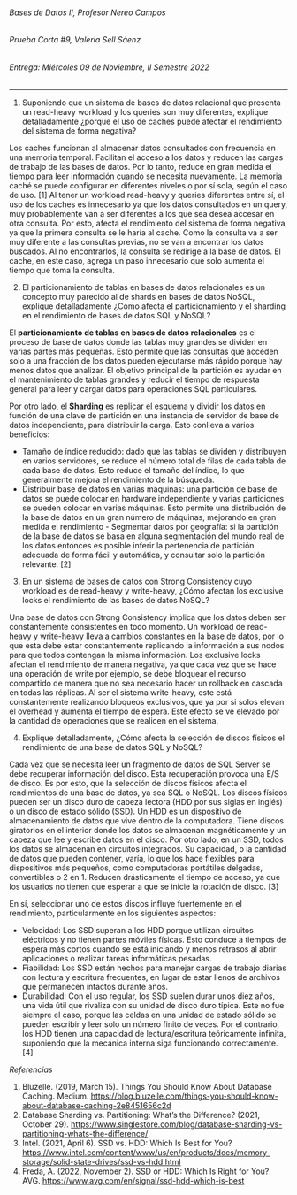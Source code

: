 ###### Bases de Datos II, Profesor Nereo Campos
###### Prueba Corta #9, Valeria Sell Sáenz
###### Entrega: Miércoles 09 de Noviembre, II Semestre 2022

----
1. Suponiendo que un sistema de bases de datos relacional que presenta un read-heavy
workload y los queries son muy diferentes, explique detalladamente ¿porque el uso
de caches puede afectar el rendimiento del sistema de forma negativa? 

Los caches funcionan al almacenar datos consultados con frecuencia en una memoria temporal. Facilitan el acceso a los datos y reducen las cargas de trabajo de las bases de datos. Por lo tanto, reduce en gran medida el tiempo para leer información cuando se necesita nuevamente. La memoria caché se puede configurar en diferentes niveles o por sí sola, según el caso de uso. [1]
Al tener un workload read-heavy y queries diferentes entre sí, el uso de los caches es innecesario ya que los datos consultados en un query, muy probablemente van a ser diferentes a los que sea desea accesar en otra consulta. Por esto, afecta el rendimiento del sistema de forma negativa, ya que la primera consulta se le haría al cache. Como la consulta va a ser muy diferente a las consultas previas, no se van a encontrar los datos buscados. Al no encontrarlos, la consulta se redirige a la base de datos.
El cache, en este caso, agrega un paso innecesario que solo aumenta el tiempo que toma la consulta. 

2. El particionamiento de tablas en bases de datos relacionales es un concepto muy
parecido al de shards en bases de datos NoSQL, explique detalladamente ¿Cómo
afecta el particionamiento y el sharding en el rendimiento de bases de datos SQL y
NoSQL? 

El **particionamiento de tablas en bases de datos relacionales** es el proceso de base de datos donde las tablas muy grandes se dividen en varias partes más pequeñas. Esto permite que las consultas que acceden solo a una fracción de los datos pueden ejecutarse más rápido porque hay menos datos que analizar. 
El objetivo principal de la partición es ayudar en el mantenimiento de tablas grandes y reducir el tiempo de respuesta general para leer y cargar datos para operaciones SQL particulares.

Por otro lado, el **Sharding** es replicar el esquema y dividir los datos en función de una clave de partición en una instancia de servidor de base de datos independiente, para distribuir la carga. 
Esto conlleva a varios beneficios: 
- Tamaño de índice reducido: dado que las tablas se dividen y distribuyen en varios servidores, se reduce el número total de filas de cada tabla de cada base de datos. Esto reduce el tamaño del índice, lo que generalmente mejora el rendimiento de la búsqueda. 
- Distribuir base de datos en varias máquinas: una partición de base de datos se puede colocar en hardware independiente y varias particiones se pueden colocar en varias máquinas. Esto permite una distribución de la base de datos en un gran número de máquinas, mejorando en gran medida el rendimiento - Segmentar datos por geografía: si la partición de la base de datos se basa en alguna segmentación del mundo real de los datos entonces es posible inferir la pertenencia de partición adecuada de forma fácil y automática, y consultar solo la partición relevante. [2]

3. En un sistema de bases de datos con Strong Consistency cuyo workload es de
read-heavy y write-heavy, ¿Cómo afectan los exclusive locks el rendimiento de las
bases de datos NoSQL? 

Una base de datos con Strong Consistency implica que los datos deben ser constantemente consistentes en todo momento. Un workload de read-heavy y write-heavy lleva a cambios constantes en la base de datos, por lo que esta debe estar constantemente replicando la información a sus nodos para que todos contengan la misma información. 
Los exclusive locks afectan el rendimiento de manera negativa, ya que cada vez que se hace una operación de write por ejemplo, se debe bloquear el recurso compartido de manera que no sea necesario hacer un rollback en cascada en todas las réplicas. Al ser el sistema write-heavy, este está constantemente realizando bloqueos exclusivos, que ya por si solos elevan el overhead y aumenta el tiempo de espera. Este efecto se ve elevado por la cantidad de operaciones que se realicen en el sistema. 

4. Explique detalladamente, ¿Cómo afecta la selección de discos físicos el rendimiento
de una base de datos SQL y NoSQL? 

Cada vez que se necesita leer un fragmento de datos de SQL Server se debe recuperar información del disco. Esta recuperación provoca una E/S de disco. Es por esto, que la selección de discos físicos afecta el rendimientos de una base de datos, ya sea SQL o NoSQL. 
Los discos físicos pueden ser un disco duro de cabeza lectora (HDD por sus siglas en inglés) o un disco de estado sólido (SSD). Un HDD es un dispositivo de almacenamiento de datos que vive dentro de la computadora. Tiene discos giratorios en el interior donde los datos se almacenan magnéticamente y un cabeza que lee y escribe datos en el disco. Por otro lado, en un SSD, todos los datos se almacenan en circuitos integrados. Su capacidad, o la cantidad de datos que pueden contener, varía, lo que los hace flexibles para dispositivos más pequeños, como computadoras portátiles delgadas, convertibles o 2 en 1. Reducen drásticamente el tiempo de acceso, ya que los usuarios no tienen que esperar a que se inicie la rotación de disco. [3]

En sí, seleccionar uno de estos discos influye fuertemente en el rendimiento, particularmente en los siguientes aspectos: 
- Velocidad: Los SSD superan a los HDD porque utilizan circuitos eléctricos y no tienen partes móviles físicas. Esto conduce a tiempos de espera más cortos cuando se está iniciando y menos retrasos al abrir aplicaciones o realizar tareas informáticas pesadas.
- Fiabilidad: Los SSD están hechos para manejar cargas de trabajo diarias con lectura y escritura frecuentes, en lugar de estar llenos de archivos que permanecen intactos durante años. 
- Durabilidad: Con el uso regular, los SSD suelen durar unos diez años, una vida útil que rivaliza con su unidad de disco duro típica. Este no fue siempre el caso, porque las celdas en una unidad de estado sólido se pueden escribir y leer solo un número finito de veces. Por el contrario, los HDD tienen una capacidad de lectura/escritura teóricamente infinita, suponiendo que la mecánica interna siga funcionando correctamente. [4]


*Referencias*
1. Bluzelle. (2019, March 15). Things You Should Know About Database Caching. Medium. https://blog.bluzelle.com/things-you-should-know-about-database-caching-2e8451656c2d
2. Database Sharding vs. Partitioning: What’s the Difference? (2021, October 29). https://www.singlestore.com/blog/database-sharding-vs-partitioning-whats-the-difference/
3. Intel. (2021, April 6). SSD vs. HDD: Which Is Best for You? https://www.intel.com/content/www/us/en/products/docs/memory-storage/solid-state-drives/ssd-vs-hdd.html 
4. Freda, A. (2022, November 2). SSD or HDD: Which Is Right for You? AVG. https://www.avg.com/en/signal/ssd-hdd-which-is-best
